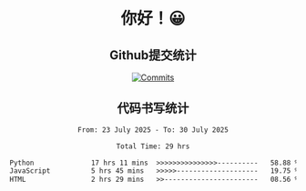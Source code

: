 <div align="center">
<h1>你好！😀</h1>

<h2>Github提交统计</h2>

[![Commits](https://github-readme-stats.ikunshare.com/api?username=ikun0014&include_all_commits=true&locale=cn&show_icons=true&bg_color=0,EC6C6C,FFD479,FFFC79,73FA79,73FDFF,D783FF)](https://github.com/ikun0014)

</div>



<div align="center">
<h2>代码书写统计</h2>
  
<!--START_SECTION:waka-->

```txt
From: 23 July 2025 - To: 30 July 2025

Total Time: 29 hrs

Python              17 hrs 11 mins  >>>>>>>>>>>>>>>----------   58.88 %
JavaScript          5 hrs 45 mins   >>>>>--------------------   19.75 %
HTML                2 hrs 29 mins   >>-----------------------   08.56 %
```

<!--END_SECTION:waka-->

</div>
